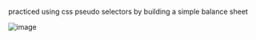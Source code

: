 practiced using css pseudo selectors by building a simple balance sheet

![image](https://user-images.githubusercontent.com/97409679/179887258-08941f01-2d73-404a-ad2e-7175de92ebf1.png)
